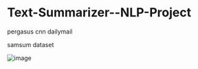 # Text-Summarizer--NLP-Project

pergasus cnn dailymail

samsum dataset

![image](https://github.com/user-attachments/assets/5d0f18d9-8e52-4ca7-a587-76dc1b974871)
